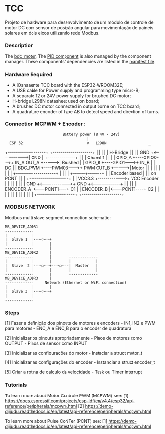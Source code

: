 # TCC
Projeto de hardware para desenvolvimento de um módulo de controle de motor DC com sensor de posição angular para movimentação de paineis solares em dois eixos utilizando rede Modbus.

### Description 

The [bdc_motor](https://components.espressif.com/component/espressif/bdc_motor), 
The [PID component](https://components.espressif.com/component/espressif/pid_ctrl) is also managed by the component manager. 
These components' dependencies are listed in the [manifest file](main/idf_component.yml).


### Hardware Required

* A iOsnaaente TCC board with the ESP32-WROOM32E;
* A USB cable for Power supply and programming type micro-B;
* A separate 12 or 24V power supply for brushed DC motor;   
* H-bridge L298N datasheet used on board;
* A brushed DC motor connected in output borne on TCC board;
* A quadrature encoder of type AB to detect speed and direction of turns.

### Connection MCPWM + Encoder :
      
                              Battery power (8.4V - 24V)       
                                         |
      ESP 32                             v   L298N                   _
+-------------------+             +--------------------+            | |
|                   |             |      H-Bridge      |            | |
|               GND +<----------->| GND                |      +--------------+
|                   |             |      Chanel 1      |      |              |
|            GPIO_A +----GPIO0--->+ IN_A         OUT_A +----->|   Brushed    |
|            GPIO_B +----GPIO1--->+ IN_B               |      |     DC       |
|           BDC_PWM +----PWM0B--->+ PWM          OUT_B +----->|    Motor     |
|                   |             |                    |      |              |
|                   |             +--------------------+      |              |
|                   |                                         +------+-------+
|                   |                Encoder based                   |
|                   |                   on PCNT                      |
|                   |             +--------------------+             |
|            VCC3.3 +------------>+ VCC    Encoder     |             |
|                   |             |                    |             |
|               GND +<----------->+ GND                +<------------+
|                   |             |                    |
|         ENCODER_A |<---PCNT1----+ C1                 |
|         ENCODER_B |<---PCNT1----+ C2                 |
|                   |             |                    |
|                   |             |                    |
|                   |             |                    |
+-------------------+             +--------------------+

### MODBUS NETWORK 

Modbus multi slave segment connection schematic:

    MB_DEVICE_ADDR1
    -------------
    |           |
    |  Slave 1  |---<>--+
    |           |       |
    -------------       |
    MB_DEVICE_ADDR2     |
    -------------       |        -------------
    |           |       |        |           |
    |  Slave  2 |---<>--+---<>---|  Master   |
    |           |       |        |           |
    -------------       |        -------------
    MB_DEVICE_ADDR3     |
    -------------     Network (Ethernet or WiFi connection)
    |           |       |
    |  Slave 3  |---<>--+
    |           |
    -------------



### Steps 

[1] Fazer a definição dos pinouts de motores e encoders
    - IN1, IN2 e PWM para motores
    - ENC_A e ENC_B para o encoder de quadratura 

[2] Inicializar os pinouts apropriadamente 
    - Pinos de motores como OUTPUT
    - Pinos de sensor como INPUT 

[3] Inicializar as configurações do motor
    - Instaciar a struct motor_t 

[4] Inicializar as configurações do encoder
    - Instanciar a struct encoder_t 

[5] Criar a rotina de calculo da velocidade
    - Task ou Timer interrupt 



### Tutorials 

To learn more about Motor Controle PWM (MCPWM) see: 
[1] https://docs.espressif.com/projects/esp-idf/en/v4.4/esp32/api-reference/peripherals/mcpwm.html
[2] https://demo-dijiudu.readthedocs.io/en/latest/api-reference/peripherals/mcpwm.html

To learn more about Pulse CoNTer (PCNT) see: 
[1] https://demo-dijiudu.readthedocs.io/en/latest/api-reference/peripherals/mcpwm.html



